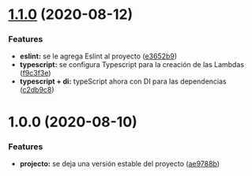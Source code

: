 # [1.1.0](https://github.com/CIMAgenda/Boilerplate-Lambdas/compare/v1.0.0...v1.1.0) (2020-08-12)


### Features

* **eslint:** se le agrega Eslint al proyecto ([e3652b9](https://github.com/CIMAgenda/Boilerplate-Lambdas/commit/e3652b91737bc1c2f4f5a3537e4e06c94efd717d))
* **typescript:** se configura Typescript para la creación de las Lambdas ([f9c3f3e](https://github.com/CIMAgenda/Boilerplate-Lambdas/commit/f9c3f3e727c73c86e987afa5e14edf2ed675c0c9))
* **typescript + di:** typeScript ahora con DI para las dependencias ([c2db9c8](https://github.com/CIMAgenda/Boilerplate-Lambdas/commit/c2db9c8fcb171496cadbba5ad9746a8782c8ce4c))

# 1.0.0 (2020-08-10)


### Features

* **projecto:** se deja una versión estable del proyecto ([ae9788b](https://github.com/CIMAgenda/Boilerplate-Lambdas/commit/ae9788b0bd06db1cbe73bb78d93e25d12c9929cd))
